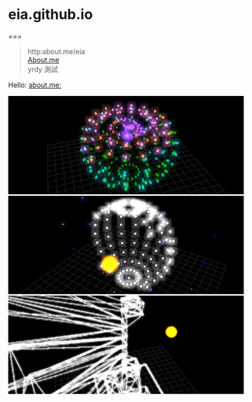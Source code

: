# eia.github.io
===
> http:about.me/eia <br/>
> [About.me](http:about.me/eia) <br/>
> yrdy 測試 <br/>

Hello:
[about.me:](http://about.me/eia)





[![alt test1](demo/130822/demo_480x200.jpg)](demo/130822)
[![alt test2](demo/130823/demo_480x200.jpg)](demo/130823)
[![alt test3](demo/130824/demo_480x200.jpg)](demo/130824)
